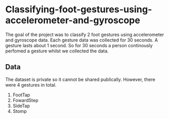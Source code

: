# Classifying-foot-gestures-using-accelerometer-and-gyroscope

The goal of the project was to classify 2 foot gestures using accelerometer and gyroscope data. Each gesture data was collected for 30 seconds. A gesture lasts about 1 second. So for 30 seconds a person continously perfomed a gesture whilst we collected the data.

## Data
The dataset is private so it cannot be shared publically. However, there were 4 gestures in total.
1) FootTap
2) FowardStep
3) SideTap
4) Stomp